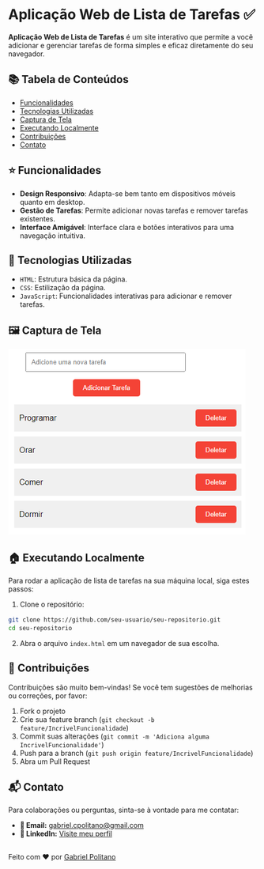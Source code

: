 
# Aplicação Web de Lista de Tarefas ✅

**Aplicação Web de Lista de Tarefas** é um site interativo que permite a você adicionar e gerenciar tarefas de forma simples e eficaz diretamente do seu navegador.

## 📚 Tabela de Conteúdos

- [Funcionalidades](#funcionalidades)
- [Tecnologias Utilizadas](#tecnologias-utilizadas)
- [Captura de Tela](#captura-de-tela)
- [Executando Localmente](#executando-localmente)
- [Contribuições](#contribuições)
- [Contato](#contato)

## ⭐ Funcionalidades

- **Design Responsivo**: Adapta-se bem tanto em dispositivos móveis quanto em desktop.
- **Gestão de Tarefas**: Permite adicionar novas tarefas e remover tarefas existentes.
- **Interface Amigável**: Interface clara e botões interativos para uma navegação intuitiva.

## 🚀 Tecnologias Utilizadas

- `HTML`: Estrutura básica da página.
- `CSS`: Estilização da página.
- `JavaScript`: Funcionalidades interativas para adicionar e remover tarefas.

## 🖼️ Captura de Tela

![Interface da Lista de Tarefas](https://github.com/gabrielcpolitano/Lista_Tarefas/blob/main/lista_tarefas.png) <!-- Substitua com o link real da imagem -->

## 🏠 Executando Localmente

Para rodar a aplicação de lista de tarefas na sua máquina local, siga estes passos:

1. Clone o repositório:
```bash
git clone https://github.com/seu-usuario/seu-repositorio.git
cd seu-repositorio
```

2. Abra o arquivo `index.html` em um navegador de sua escolha.

## 👋 Contribuições

Contribuições são muito bem-vindas! Se você tem sugestões de melhorias ou correções, por favor:
1. Fork o projeto
2. Crie sua feature branch (`git checkout -b feature/IncrivelFuncionalidade`)
3. Commit suas alterações (`git commit -m 'Adiciona alguma IncrivelFuncionalidade'`)
4. Push para a branch (`git push origin feature/IncrivelFuncionalidade`)
5. Abra um Pull Request

## 📬 Contato

Para colaborações ou perguntas, sinta-se à vontade para me contatar:

- **📧 Email:** [gabriel.cpolitano@gmail.com](mailto:gabriel.cpolitano@gmail.com)
- **💼 LinkedIn:** [Visite meu perfil](https://www.linkedin.com/in/gabriel-correia-politano-a30335302/)

## 
Feito com ❤️ por [Gabriel Politano](https://github.com/gabrielcpolitano)
